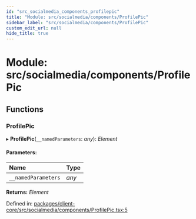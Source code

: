 ```yaml
---
id: "src_socialmedia_components_profilepic"
title: "Module: src/socialmedia/components/ProfilePic"
sidebar_label: "src/socialmedia/components/ProfilePic"
custom_edit_url: null
hide_title: true
---
```


# Module: src/socialmedia/components/ProfilePic

## Functions

### ProfilePic

▸ **ProfilePic**(`__namedParameters`: *any*): *Element*

#### Parameters:

| Name | Type |
| :------ | :------ |
| `__namedParameters` | *any* |

**Returns:** *Element*

Defined in: [packages/client-core/src/socialmedia/components/ProfilePic.tsx:5](https://github.com/xr3ngine/xr3ngine/blob/7e8e151f1/packages/client-core/src/socialmedia/components/ProfilePic.tsx#L5)
